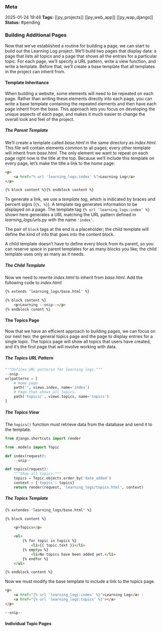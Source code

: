 ### Meta
2025-01-24 19:48
**Tags:** [[py_projects]] [[py_web_app]] [[py_wap_django]]
**Status:** #pending

### Building Additional Pages
Now that we’ve established a routine for building a page, we can start to build out the Learning Log project. We’ll build two pages that display data: a page that lists all topics and a page that shows all the entries for a particular topic. For each page, we’ll specify a URL pattern, write a view function, and write a template. Before that, we’ll create a base template that all templates in the project can inherit from.

#### Template Inheritance
When building a website, some elements will need to be repeated on each page. Rather than writing these elements directly into each page, you can write a base template containing the repeated elements and then have each page inherit from the base. This approach lets you focus on developing the unique aspects of each page, and makes it much easier to change the overall look and feel of the project.

##### The Parent Template
We’ll create a template called *base.html* in the same directory as *index.html*. This file will contain elements common to all pages; every other template will inherit from *base.html*. The only element we want to repeat on each page right now is the title at the top. Because we’ll include this template on every page, let’s make the title a link to the home page:
```HTML title:base.html
<p>
	<a href="% url 'learning_logs:index' %">Learning Log</a>
</p>

{% block content %}{% endblock content %}
```

To generate a link, we use a *template tag*, which is indicated by braces and percent signs (`{%, %}`). A template tag generates information to be displayed on a page. The template tag `{% url 'learning_logs:index' %}` shown here generates a URL matching the URL pattern defined in *learning_logs/urls.py* with the name `'index'`.

The pair of `block` tags at the end is a placeholder; the child template will define the kind of info that goes into the content block.

A child template doesn’t have to define every block from its parent, so you can reserve space in parent templates for as many blocks you like; the child template uses only as many as it needs.

##### The Child Template
Now we need to rewrite *index.html* to inherit from *base.html*. Add the following code to *index.html*:
```HTML title:index.html
{% extends 'learning_logs/base.html' %}

{% block content %}
	<p>Learning --snip--</p>
{% endblock conent %}
```

#### The Topics Page
Now that we have an efficient approach to building pages, we can focus on our next two: the general topics page and the page to display entries for a single topic. The topics page will show all topics that users have created, and it’s the first page that will involve working with data.

##### The Topics URL Pattern
```Python title:learning_logs/urls.py
"""Defines URL pattersn for learning logs."""
--snip--
urlpatterns = [
	# Home page
	path('', views.index, name='index')
	# Page that shows all topics.
	path('topics/', views.topics, name='topics')
]
```

##### The Topics View
The `topics()` function must retrieve data from the database and send it to the template.
```Python title:views.py
from django.shortcuts import render

from .models import Topic

def index(request):
	--snip--

def topics(request):
	"""Show all topics."""
	topics = Topic.objects.order_by('date_added')
	context = {'topics': topics}
	return render(request, 'learning_logs/topics.html', context)
```

##### The Topics Template
```HTML title:topics.html
{% extendes 'learning_logs/base.html' %}

{% block content %}

	<p>Topics</p>

	<ul>
		{% for topic in topics %}
			<li>{{ topic.text }}</li>
		{% emptyu %}
			<li>No topics have been added yet.</li>
		{% endfor %}
	</ul>

{% endblock content %}
```

Now we must modify the base template to include a link to the topics page.
```HTML title:base.html
<p>
	<a href="{% url 'learning_logs:index' %}">Learning Log</a> -
	<a href="{% url 'learning_logs:topics' %}"></a>
</p>

--snip--
```

#### Individual Topic Pages
